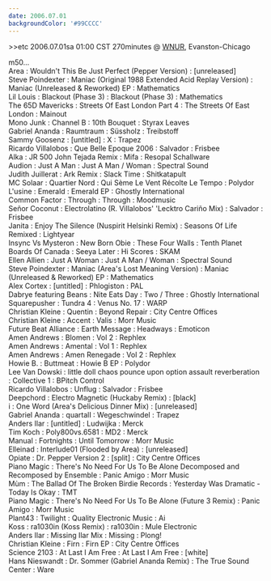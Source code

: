 ```yaml
---
date: 2006.07.01
backgroundColor: '#99CCCC'
---
```


\>>etc 2006.07.01sa 01:00 CST 270minutes @ [WNUR](http://www.wnur.org/), Evanston-Chicago  

m50...  
Area : Wouldn't This Be Just Perfect (Pepper Version) : \[unreleased\]  
Steve Poindexter : Maniac (Original 1988 Extended Acid Replay Version) : Maniac (Unreleased & Reworked) EP : Mathematics  
Lil Louis : Blackout (Phase 3) : Blackout (Phase 3) : Mathematics  
The 65D Mavericks : Streets Of East London Part 4 : The Streets Of East London : Mainout  
Mono Junk : Channel B : 10th Bouquet : Styrax Leaves  
Gabriel Ananda : Raumtraum : Süssholz : Treibstoff  
Sammy Goosenz : \[untitled\] : X : Trapez  
Ricardo Villalobos : Que Belle Epoque 2006 : Salvador : Frisbee  
Alka : JR 500 John Tejada Remix : Mifa : Resopal Schallware  
Audion : Just A Man : Just A Man / Woman : Spectral Sound  
Judith Juillerat : Ark Remix : Slack Time : Shitkatapult  
MC Solaar : Quartier Nord : Qui Sème Le Vent Récolte Le Tempo : Polydor  
L'usine : Emerald : Emerald EP : Ghostly International  
Common Factor : Through : Through : Moodmusic  
Señor Coconut : Electrolatino (R. Villalobos' 'Lecktro Cariño Mix) : Salvador : Frisbee  
Janita : Enjoy The Silence (Nuspirit Helsinki Remix) : Seasons Of Life Remixed : Lightyear  
Insync Vs Mysteron : New Born Obie : These Four Walls : Tenth Planet  
Boards Of Canada : Seeya Later : Hi Scores : SKAM  
Ellen Allien : Just A Woman : Just A Man / Woman : Spectral Sound  
Steve Poindexter : Maniac (Area's Lost Meaning Version) : Maniac (Unreleased & Reworked) EP : Mathematics  
Alex Cortex : \[untitled\] : Phlogiston : PAL  
Dabrye featuring Beans : Nite Eats Day : Two / Three : Ghostly International  
Squarepusher : Tundra 4 : Venus No. 17 : WARP  
Christian Kleine : Quentin : Beyond Repair : City Centre Offices  
Christian Kleine : Accent : Valis : Morr Music  
Future Beat Alliance : Earth Message : Headways : Emoticon  
Amen Andrews : Blomen : Vol 2 : Rephlex  
Amen Andrews : Amental : Vol 1 : Rephlex  
Amen Andrews : Amen Renegade : Vol 2 : Rephlex  
Howie B. : Buttmeat : Howie B EP : Polydor  
Lee Van Dowski : little doll chaos pounce upon option assault reverberation : Collective 1 : BPitch Control  
Ricardo Villalobos : Unflug : Salvador : Frisbee  
Deepchord : Electro Magnetic (Huckaby Remix) : \[black\]  
i : One Word (Area's Delicious Dinner Mix) : \[unreleased\]  
Gabriel Ananda : quartalI : Wegeschwindel : Trapez  
Anders Ilar : \[untitled\] : Ludwijka : Merck  
Tim Koch : Poly800vs.6581 : MD2 : Merck  
Manual : Fortnights : Until Tomorrow : Morr Music  
Elleinad : Interlude01 (Flooded by Area) : \[unreleased\]  
Opiate : Dr. Pepper Version 2 : \[split\] : City Centre Offices  
Piano Magic : There's No Need For Us To Be Alone Decomposed and Recomposed by Ensemble : Panic Amigo : Morr Music  
Mùm : The Ballad Of The Broken Birdie Records : Yesterday Was Dramatic - Today Is Okay : TMT  
Piano Magic : There's No Need For Us To Be Alone (Future 3 Remix) : Panic Amigo : Morr Music  
Plant43 : Twilight : Quality Electronic Music : Ai  
Koss : ra1030in (Koss Remix) : ra1030in : Mule Electronic  
Anders Ilar : Missing Ilar Mix : Missing : Plong!  
Christian Kleine : Firn : Firn EP : City Centre Offices  
Science 2103 : At Last I Am Free : At Last I Am Free : \[white\]  
Hans Nieswandt : Dr. Sommer (Gabriel Ananda Remix) : The True Sound Center : Ware